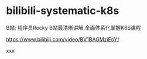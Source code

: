 # bilibili-systematic-k8s
B站: 程序员Rocky B站最清晰讲解,全面体系化掌握K8S课程

https://www.bilibili.com/video/BV1BAGMziEoY/

xxx
